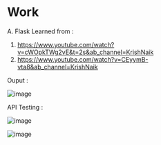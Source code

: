 # Work

A. Flask
Learned from :
  1. https://www.youtube.com/watch?v=cWOpkTWg2vE&t=2s&ab_channel=KrishNaik
  2. https://www.youtube.com/watch?v=CEyymB-vta8&ab_channel=KrishNaik

Ouput : 

![image](https://github.com/TusharPaul01/Work/assets/97314846/cccb0993-9d20-437c-9dd0-912011a211e7)


API Testing :

![image](https://github.com/TusharPaul01/Work/assets/97314846/bdea8f23-8029-4e52-9c2d-f489e7c9d52d)

![image](https://github.com/TusharPaul01/Work/assets/97314846/302dd274-3c74-41c8-9655-b9f2f317c662)

